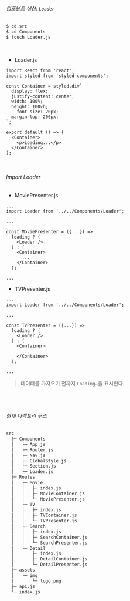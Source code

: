 ###### 컴포넌트 생성: `Loader`

```bash
$ cd src
$ cd Components
$ touch Loader.js
```

<br>

- Loader.js

```react
import React from 'react';
import styled from 'styled-components';

const Container = styled.div`
  display: flex;
  justify-content: center;
  width: 100%;
  height: 100vh;
	font-size: 20px;
  margin-top: 200px;
`;

export default () => (
  <Container>
    <p>Loading...</p>
  </Container>
);
```

<br>

###### Import Loader

- MoviePresenter.js

```react
...
import Loader from '../../Components/Loader';

...

const MoviePresenter = ({...}) =>
  loading ? (
    <Loader />
  ) : (
    <Container>
      ...
    </Container>
  );

...
```

- TVPresenter.js

```react
...
import Loader from '../../Components/Loader';

...

const TVPresenter = ({...}) =>
  loading ? (
    <Loader />
  ) : (
    <Container>
      ...
    </Container>
  );

...
```

> 데이터를 가져오기 전까지 `Loading…`을 표시한다.

<br>

<br>

###### 현재 디렉토리 구조

```bash
src
  ├─ Components
  │   ├─ App.js
  │   ├─ Router.js
  │   ├─ Nav.js
  │   ├─ GlobalStyle.js
  │   ├─ Section.js
  │   └─ Loader.js
  ├─ Routes
  │   ├─ Movie
  │   │   ├─ index.js
  │   │   ├─ MovieContainer.js
  │   │   └─ MoviePresenter.js
  │   ├─ TV
  │   │   ├─ index.js
  │   │   ├─ TVContainer.js
  │   │   └─ TVPresenter.js
  │   ├─ Search
  │   │   ├─ index.js
  │   │   ├─ SearchContainer.js
  │   │   └─ SearchPresenter.js
  │   └─ Detail
  │       ├─ index.js
  │       ├─ DetailContainer.js
  │       └─ DetailPresenter.js
  ├─ assets
  │   └─ img
  │       └─ logo.png
  ├─ api.js
  └─ index.js
```

<br>

<br>